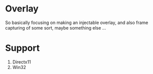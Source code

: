 # Overlay  
So basically focusing on making an injectable overlay, and also frame capturing of some sort, maybe something else ...  

# Support  
1. Directx11
2. Win32
